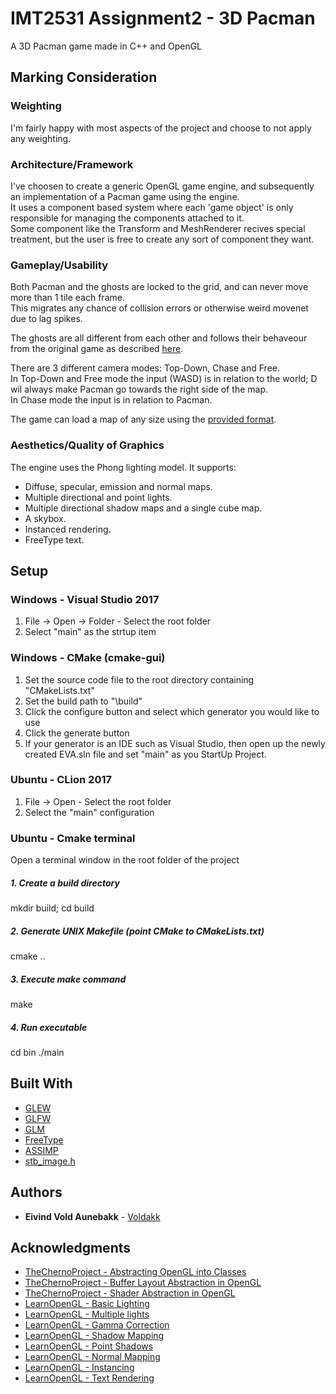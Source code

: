 # IMT2531 Assignment2 - 3D Pacman

A 3D Pacman game made in C++ and OpenGL

## Marking Consideration

### Weighting
I'm fairly happy with most aspects of the project and choose to not apply any weighting.

### Architecture/Framework
I've choosen to create a generic OpenGL game engine, and subsequently an implementation of a Pacman game using the engine.  
It uses a component based system where each 'game object' is only responsible for managing the components attached to it.  
Some component like the Transform and MeshRenderer recives special treatment, but the user is free to create any sort of component they want.

### Gameplay/Usability
Both Pacman and the ghosts are locked to the grid, and can never move more than 1 tile each frame.   
This migrates any chance of collision errors or otherwise weird movenet due to lag spikes.

The ghosts are all different from each other and follows their behaveour from the original game as described [here](http://gameinternals.com/post/2072558330/understanding-pac-man-ghost-behavior).

There are 3 different camera modes: Top-Down, Chase and Free.  
In Top-Down and Free mode the input (WASD) is in relation to the world; D wil always make Pacman go towards the right side of the map.   
In Chase mode the input is in relation to Pacman.

The game can load a map of any size using the [provided format](http://prod3.imt.hig.no/Voldakk/IMT2531-Assignment2/blob/master/assets/levels/format.md).

### Aesthetics/Quality of Graphics
The engine uses the Phong lighting model. It supports: 
* Diffuse, specular, emission and normal maps.
* Multiple directional and point lights.
* Multiple directional shadow maps and a single cube map.
* A skybox.
* Instanced rendering.
* FreeType text.

## Setup

### Windows - Visual Studio 2017
1. File -> Open -> Folder - Select the root folder
2. Select "main" as the strtup item

### Windows - CMake (cmake-gui)
1. Set the source code file to the root directory containing "CMakeLists.txt"
2. Set the build path to "\build\"
3. Click the configure button and select which generator you would like to use
4. Click the generate button
5. If your generator is an IDE such as Visual Studio, then open up the newly created EVA.sln file and set "main" as you StartUp Project.

### Ubuntu - CLion 2017
1. File -> Open - Select the root folder
2. Select the "main" configuration

### Ubuntu - Cmake terminal
Open a terminal window in the root folder of the project

##### 1. Create a build directory
mkdir build; cd build
  
##### 2. Generate UNIX Makefile (point CMake to CMakeLists.txt)
cmake ..

##### 3. Execute make command
make

##### 4. Run executable
cd bin
./main

## Built With

* [GLEW](http://glew.sourceforge.net/)
* [GLFW](http://www.glfw.org/)
* [GLM](https://glm.g-truc.net/0.9.8/index.html)
* [FreeType](https://www.freetype.org/)
* [ASSIMP](http://assimp.org/)
* [stb_image.h](https://github.com/nothings/stb/blob/master/stb_image.h)

## Authors

* **Eivind Vold Aunebakk** - [Voldakk](https://github.com/Voldakk)

## Acknowledgments

* [TheChernoProject - Abstracting OpenGL into Classes](https://www.youtube.com/watch?v=bTHqmzjm2UI)
* [TheChernoProject - Buffer Layout Abstraction in OpenGL](https://www.youtube.com/watch?v=oD1dvfbyf6A)
* [TheChernoProject - Shader Abstraction in OpenGL](https://www.youtube.com/watch?v=gDtHL6hy9R8)
* [LearnOpenGL - Basic Lighting](https://learnopengl.com/Lighting/Basic-Lighting)
* [LearnOpenGL - Multiple lights](https://learnopengl.com/Lighting/Multiple-lights)
* [LearnOpenGL - Gamma Correction](https://learnopengl.com/Advanced-Lighting/Gamma-Correction)
* [LearnOpenGL - Shadow Mapping](https://learnopengl.com/Advanced-Lighting/Shadows/Shadow-Mapping)
* [LearnOpenGL - Point Shadows](https://learnopengl.com/Advanced-Lighting/Shadows/Point-Shadows)
* [LearnOpenGL - Normal Mapping](https://learnopengl.com/Advanced-Lighting/Normal-Mapping)
* [LearnOpenGL - Instancing](https://learnopengl.com/Advanced-OpenGL/Instancing)
* [LearnOpenGL - Text Rendering](https://learnopengl.com/In-Practice/Text-Rendering)